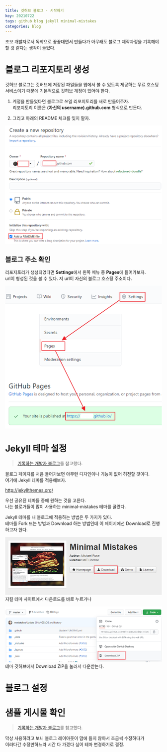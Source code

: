 ```yaml
---
title: 깃허브 블로그 - 시작하기
key: 20210722
tags: github blog jekyll minimal-mistakes
categories: blog
---
```

  

초보 개발자로서 독학으로 끙끙대면서 만들다가 아무래도 블로그 제작과정을 기록해야할 것 같다는 생각이 들었다. 

# 블로그 리포지토리 생성

깃허브 블로그는 깃허브에 저장된 파일들을 웹에서 볼 수 있도록 제공하는 무료 호스팅 서비스이기 때문에 기본적으로 깃허브 계정이 있어야 한다.  

1. 계정을 만들었다면 블로그로 쓰일 리포지토리를 새로 만들어주자.  
리포지토리 이름은 **(자신의 username).github.com** 형식으로 만든다.  

2. 그리고 아래의 README 체크를 잊지 말자.

![new-repository](/assets/images/post/2021-07-24-blog-repository.png)  

## 블로그 주소 확인

리포지토리가 생성되었다면 **Settings**에서 왼쪽 메뉴 중 **Pages**에 들어가보자.  
url이 형성된 것을 볼 수 있다. 저 url이 자신의 블로그 호스팅 주소이다.  

![url](/assets/images/post/2021-07-24-blog-io.png) 

# Jekyll 테마 설정
> [기록하는 개발자 블로그](https://honbabzone.com/jekyll/start-gitHubBlog/#step-2-gitblog%EC%99%80-jekyll)를 참고했다.

블로그 페이지를 처음 들어가보면 아무런 디자인이나 기능이 없어 허전할 것이다.  
여기에 Jekyll 테마를 적용해보자.  

<http://jekyllthemes.org/>  

우선 공유된 테마들 중에 원하는 것을 고른다.  
나는 블로거들이 많이 사용하는 minimal-mistakes 테마를 골랐다.  

Jekyll 테마를 내 블로그에 적용하는 방법은 두 가지가 있다.  
테마를 Fork 뜨는 방법과 Download 하는 방법인데 이 페이지에선 Download로 진행하고자 한다.  

![down1](/assets/images/post/2021-07-25-mndown1.png)  
지킬 테마 사이트에서 다운로드를 바로 누르거나

![down2](/assets/images/post/2021-07-25-mndown2.png)  
테마 깃허브에서 Download ZIP을 눌러서 다운받는다.  



# 블로그 설정

# 샘플 게시물 확인
> [기록하는 개발자 블로그](https://honbabzone.com/jekyll/start-gitHubBlog/#step-2-gitblog%EC%99%80-jekyll)를 참고했다.

막상 사용하려고 보니 블로그 레이아웃이 맘에 들지 않아서 조금씩 수정하다가  
이러다간 수정만하느라 시간 다 가겠다 싶어 테마 변경하기로 결정.